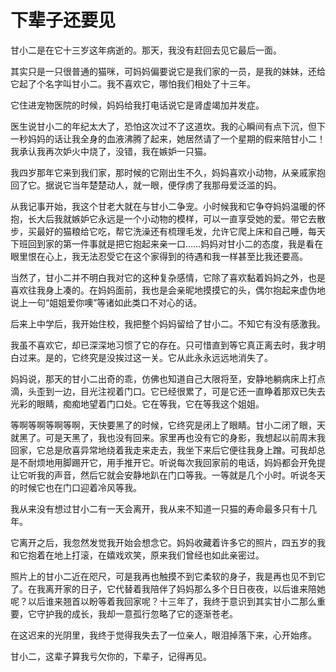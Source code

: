 # 下辈子还要见

甘小二是在它十三岁这年病逝的。那天，我没有赶回去见它最后一面。 

其实只是一只很普通的猫咪，可妈妈偏要说它是我们家的一员，是我的妹妹，还给它起了个名字叫甘小二。我不喜欢它，哪怕我们相处了十三年。 

它住进宠物医院的时候，妈妈给我打电话说它是肾虚竭加并发症。 

医生说甘小二的年纪太大了，恐怕这次过不了这道坎。我的心瞬间有点下沉，但下一秒妈妈的话让我全身的血液沸腾了起来，她居然请了一个星期的假来陪甘小二！我承认我再次妒火中烧了，没错，我在嫉妒一只猫。 

我四岁那年它来到我们家，那时候的它刚出生不久，妈妈喜欢小动物，从亲戚家抱回了它。据说它当年楚楚动人，就一眼，便俘虏了我那母爱泛滥的妈。 

从我记事开始，我这个甘老大就在与甘小二争宠。小时候我和它争夺妈妈温暖的怀抱，长大后我就嫉妒它永远是一个小动物的模样，可以一直享受她的爱。带它去散步，买最好的猫粮给它吃，帮它洗澡还有梳理毛发，允许它爬上床和自己睡，每天下班回到家的第一件事就是把它抱起来亲一口……妈妈对甘小二的态度，我是看在眼里恨在心上，我无法忍受它在这个家得到的待遇和我一样甚至比我还要高。 

当然了，甘小二并不明白我对它的这种复杂感情，它除了喜欢黏着妈妈之外，也是喜欢往我身上凑的。在妈妈面前，我也是会亲昵地摸摸它的头，偶尔抱起来虚伪地说上一句“姐姐爱你噢”等诸如此类口不对心的话。 

后来上中学后，我开始住校，我把整个妈妈留给了甘小二。不知它有没有感激我。 

我虽不喜欢它，却已深深地习惯了它的存在。只可惜直到等它真正离去时，我才明白过来。是的，它终究是没挨过这一关。它从此永永远远地消失了。 

妈妈说，那天的甘小二出奇的乖，仿佛也知道自己大限将至，安静地躺病床上打点滴，头歪到一边，目光注视着门口。它已经很累了，可是它还一直睁着那双已失去光彩的眼睛，痴痴地望着门口处。它在等我，它在等我这个姐姐。 

等啊等啊等啊等啊，天快要黑了的时候，它终究是闭上了眼睛。甘小二闭了眼，天就黑了。可是天黑了，我也没有回来。家里再也没有它的身影，我想起以前周末我回家，它总是欣喜异常地绕着我走来走去，我坐下来后它便往我身上蹭。可我却总是不耐烦地用脚踢开它，用手推开它。听说每次我回家前的电话，妈妈都会开免提让它听我的声音，然后它就会安静地趴在门口等我。一等就是几个小时。听说冬天的时候它也在门口迎着冷风等我。 

我从来没有想过甘小二有一天会离开，我从来不知道一只猫的寿命最多只有十几年。 

它离开之后，我忽然发觉我开始会想念它。妈妈收藏着许多它的照片，四五岁的我和它抱着在地上打滚，在嬉戏欢笑，原来我们曾经也如此亲密过。 

照片上的甘小二近在咫尺，可是我再也触摸不到它柔软的身子，我是再也见不到它了。在我离开家的日子，它代替着我陪伴了妈妈那么多个日日夜夜，以后谁来陪她呢？以后谁来翘首以盼等着我回家呢？十三年了，我终于意识到其实甘小二那么重要，它守护我的成长，我却一意孤行忽略了它的逐渐苍老。 

在这迟来的光阴里，我终于觉得我失去了一位亲人，眼泪掉落下来，心开始疼。 

甘小二，这辈子算我亏欠你的，下辈子，记得再见。
